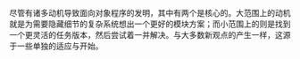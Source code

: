 尽管有诸多动机导致面向对象程序的发明，其中有两个是核心的。大范围上的动机就是为需要隐藏细节的复杂系统想出一个更好的模块方案；而小范围上的则是找到一个更灵活的任务版本，然后尝试着一并解决。与大多数新观点的产生一样，这源于一些单独的适应与开始。
